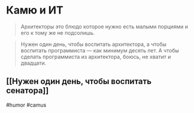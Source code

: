 # Камю и ИТ

> Архитекторы это блюдо которое нужно есть малыми порциями и его к тому же не подсолишь.

> Нужен один день, чтобы воспитать архитектора, а чтобы воспитать программиста — как минимум десять лет. 
> А чтобы сделать программиста из архитектора, боюсь, не хватит и двадцати.

[[Нужен один день, чтобы воспитать сенатора]]
-
#humor #camus